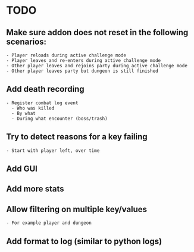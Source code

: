 # TODO
## Make sure addon does not reset in the following scenarios:
    - Player reloads during active challenge mode
    - Player leaves and re-enters during active challenge mode
    - Other player leaves and rejoins party during active challenge mode
    - Other player leaves party but dungeon is still finished

## Add death recording
    - Register combat log event
      - Who was killed
      - By what
      - During what encounter (boss/trash)

## Try to detect reasons for a key failing
    - Start with player left, over time

## Add GUI 

## Add more stats

## Allow filtering on multiple key/values
    - For example player and dungeon

## Add format to log (similar to python logs)
